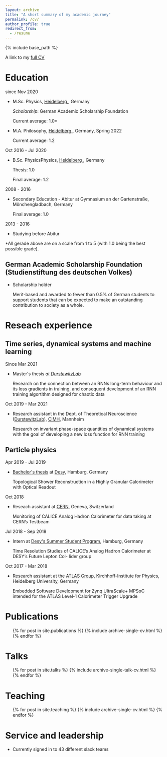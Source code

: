 ```yaml
---
layout: archive
title: "A short summary of my academic journey"
permalink: /cv/
author_profile: true
redirect_from:
  - /resume
---
```


{% include base_path %}

A link to my [full CV](files/jm_CV.pdf)

Education
======
since Nov 2020

* M.Sc. Physics, [Heidelberg ](https://www.physik.uni-heidelberg.de/studium/master?lang=en), Germany

  *Scholarship*: German Academic Scholarship Foundation

  Current average: 1.0*

* M.A. Philosophy, [Heidelberg ](https://www.uni-heidelberg.de/md/philsem/studienberatung/master_engl.pdf), Germany, Spring 2022

  Current average: 1.2

Oct 2016 - Jul 2020

* B.Sc. PhysicsPhysics, [Heidelberg ](https://www.uni-heidelberg.de/en/study/all-subjects/physics/physics-bachelor-100), Germany

  Thesis: 1.0 

  Final average: 1.2 

2008 - 2016

* Secondary Education - Abitur at Gymnasium an der Gartenstraße, Mönchengladbach, Germany

  Final average: 1.0 

2013 - 2016

* Studying before Abitur

*All gerade above are on a scale from 1 to 5 (with 1.0 being the best possible grade).

## German Academic Scholarship Foundation (Studienstiftung des deutschen Volkes)

* Scholarship holder

  Merit-based and awarded to fewer than 0.5% of German students to support students that can be expected to make an outstanding contribution to society as a whole.

Reseach experience
======

## Time series, dynamical systems and machine learning

Since Mar 2021

* Master's thesis *at [DurstewitzLab](https://durstewitzlab.github.io)*

  Research on the connection between an RNNs long-term behaviour and its loss gradients in training, and consequent development of an RNN training algortithm designed for chaotic data

Oct 2019 -  Mar 2021

* Research assistant in the Dept. of Theoretical Neuroscience ([DurstewitzLab](https://durstewitzlab.github.io)), [CIMH](https://www.zi-mannheim.de/en.html), Mannheim

  Research on invariant phase-space quantities of dynamical systems with the goal of developing a new loss function for RNN training

## Particle physics

Apr 2019 - Jul 2019

* [Bachelor's thesis](files/BA_jm.pdf) at [Desy](https://www.desy.de/index_eng.html), Hamburg, Germany

  Topological Shower Reconstruction in a Highly Granular Calorimeter with Optical Readout

Oct 2018

* Reseach assistant at [CERN](https://www.google.com/search?client=safari&rls=en&q=CERN&ie=UTF-8&oe=UTF-8), Geneva, Switzerland

  Monitoring of CALICE Analog Hadron Calorimeter for data taking at CERN’s Testbeam

Jul 2018 - Sep 2018

* Intern at [Desy's Summer Student Program](https://www.google.com/search?client=safari&rls=en&q=desy+summer+program+2018&ie=UTF-8&oe=UTF-8), Hamburg, Germany

  Time Resolution Studies of CALICE’s Analog Hadron Calorimeter at DESY’s Future Lepton Col- lider group

Oct 2017 - Mar 2018 

* Research assistant at the [ATLAS Group](https://www.kip.uni-heidelberg.de/atlas/), Kirchhoff-Institute for Physics, Heidelberg University, Germany

  Embedded Software Development for Zynq UltraScale+ MPSoC intended for the ATLAS Level-1 Calorimeter Trigger Upgrade

Publications
======

  <ul>{% for post in site.publications %}
    {% include archive-single-cv.html %}
  {% endfor %}</ul>

Talks
======
  <ul>{% for post in site.talks %}
    {% include archive-single-talk-cv.html %}
  {% endfor %}</ul>

Teaching
======
  <ul>{% for post in site.teaching %}
    {% include archive-single-cv.html %}
  {% endfor %}</ul>

Service and leadership
======
* Currently signed in to 43 different slack teams
